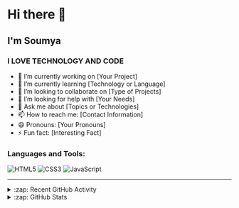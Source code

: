# Hi there 👋

## I'm Soumya

### I LOVE TECHNOLOGY AND CODE

- 🔭 I’m currently working on [Your Project]
- 🌱 I’m currently learning [Technology or Language]
- 👯 I’m looking to collaborate on [Type of Projects]
- 🤔 I’m looking for help with [Your Needs]
- 💬 Ask me about [Topics or Technologies]
- 📫 How to reach me: [Contact Information]
- 😄 Pronouns: [Your Pronouns]
- ⚡ Fun fact: [Interesting Fact]

### Languages and Tools:

![HTML5](https://img.shields.io/badge/-HTML5-E34F26?style=flat-square&logo=html5&logoColor=white%29)
![CSS3](https://img.shields.io/badge/-CSS3-1572B6?style=flat-square&logo=css3%29)
![JavaScript](https://img.shields.io/badge/-JavaScript-black?style=flat-square&logo=javascript%29)


<!-- Add more badges from https://shields.io/ -->

---

<details>
  <summary>:zap: Recent GitHub Activity</summary>
  <!--START_SECTION:activity-->
  <!--END_SECTION:activity-->
</details>

<details>
  <summary>:zap: GitHub Stats</summary>
  <img src="https://github-readme-stats.vercel.app/api?username=yourusername&show_icons=true&theme=radical" alt="Soumya's GitHub stats">
</details>
